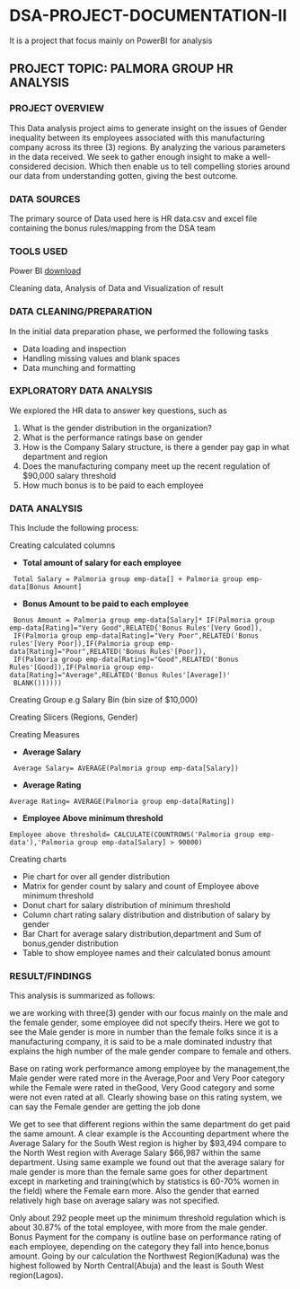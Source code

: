 # DSA-PROJECT-DOCUMENTATION-II

It is a  project that focus mainly on PowerBI for analysis

## PROJECT TOPIC: PALMORA GROUP HR ANALYSIS

### PROJECT OVERVIEW

This Data analysis project aims to generate insight on the issues of Gender inequality between its employees associated with this manufacturing company across its three (3) regions. By analyzing the various parameters in the data received. We seek to gather enough insight to make a well-considered decision. Which then enable us to tell compelling stories around our data from understanding gotten, giving the best outcome.

### DATA SOURCES

The primary source of Data used here is HR data.csv and excel file containing the bonus rules/mapping from the DSA team

### TOOLS USED

Power BI [download](https://www.microsoft.com/en-us/power-platform/products/power-bi/downloads)

Cleaning data, Analysis of Data and Visualization of result

### DATA CLEANING/PREPARATION

In the initial data preparation phase, we performed the following tasks
-	Data loading and inspection
-	Handling missing values and blank spaces
-	Data munching and formatting

### EXPLORATORY DATA ANALYSIS

We explored the HR data to answer key questions, such as
1. What is the gender distribution in the organization?
2. What is the performance ratings base on gender
3. How is the Company Salary structure, is there a gender pay gap in what department and region
4. Does the manufacturing company meet up the recent regulation of $90,000 salary threshold 
5. How much bonus is to be paid to each employee

### DATA ANALYSIS

This Include the following process: 

Creating calculated columns
- **Total amount of salary for each employee**
```dax
 Total Salary = Palmoria group emp-data[] + Palmoria group emp-data[Bonus Amount]
```
- **Bonus Amount to be paid to each employee**
```dax
 Bonus Amount = Palmoria group emp-data[Salary]* IF(Palmoria group emp-data[Rating]="Very Good",RELATED{'Bonus Rules'[Very Good]),
 IF(Palmoria group emp-data[Rating]="Very Poor",RELATED('Bonus rules'[Very Poor]),IF(Palmoria group emp-data[Rating]="Poor",RELATED('Bonus Rules'[Poor]),
 IF(Palmoria group emp-data[Rating]="Good",RELATED('Bonus Rules'[Good]),IF(Palmoria group emp-data[Rating]="Average",RELATED('Bonus Rules'[Average])'
 BLANK())))))
```

Creating Group e.g Salary Bin (bin size of $10,000)

Creating Slicers (Regions, Gender)

Creating Measures
- **Average Salary**
```dax
 Average Salary= AVERAGE(Palmoria group emp-data[Salary])
```
- **Average Rating**
```dax
Average Rating= AVERAGE(Palmoria group emp-data[Rating])
```
- **Employee Above minimum threshold**
```dax
Employee above threshold= CALCULATE(COUNTROWS('Palmoria group emp-data'),'Palmoria group emp-data[Salary] > 90000)
```

Creating charts
   - Pie chart for over all gender distribution
   - Matrix for gender count by salary and count of Employee above minimum threshold
   - Donut chart for salary distribution of minimum threshold
   - Column chart rating salary distribution and distribution of salary by gender
   - Bar Chart for average salary distribution,department and Sum of bonus,gender distribution
   - Table to show employee names and their calculated bonus amount

### RESULT/FINDINGS 

This analysis is summarized as follows:

we are working with three(3) gender with our focus mainly on the male and the female gender, some employee did not specify theirs. Here we got to see the Male gender is more in number than the female folks since it is a manufacturing company, it is said to be a male dominated industry that explains the high number of the male gender compare to female and others.

Base on rating work performance among employee by the management,the Male gender were rated more in the Average,Poor and Very Poor category while the Female were rated in theGood, Very Good category and some were not even rated at all. Clearly showing base on this rating system, we can say the Female gender are getting the job done

We get to see that different regions within the same department do get paid the same amount. A clear example is the Accounting department where the Average Salary for the South West region is higher by $93,494 compare to the North West region with Average Salary $66,987 within the same department. Using same example we found out that the average salary for male gender is more than the female same goes for other department except in marketing and training(which by statistics is 60-70% women in the field) where the Female earn more. Also the gender that earned relatively high base on average salary was not specified.

Only about 292 people meet up the minimum threshold regulation which is about 30.87% of the total employee, with more from the male gender.
Bonus Payment for the company is outline base on performance rating of each employee, depending on the category they fall into hence,bonus amount. Going by our calculation the Northwest Region(Kaduna) was the highest followed by North Central(Abuja) and the least is South West region(Lagos).



  
 
